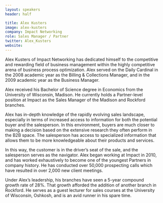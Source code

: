```yaml
---
layout: speakers
header: half

title: Alex Kusters
image: alex-kusters
company: Impact Networking
role: Sales Manager / Partner
twitter: Alex_Kusters
website:
---
```

Alex Kusters of Impact Networking has dedicated himself to the competitive and rewarding field of business management within the highly competitive arena of business process optimization. Alex served on the Daily Cardinal in the 2008 academic year as the Billing & Collections Manager, and in the 2009 academic year as the Business Manager.

Alex received his Bachelor of Science degree in Economics from the University of Wisconsin, Madison. He currently holds a Partner-level position at Impact as the Sales Manager of the Madison and Rockford branches.

Alex has in-depth knowledge of the rapidly evolving sales landscape, especially in terms of increased access to information for both the potential buyer and the salesperson. In this environment, buyers are much closer to making a decision based on the extensive research they often perform in the B2B space. The salesperson has access to specialized information that allows them to be more knowledgeable about their products and services.

In this way, the customer is in the driver’s seat of the sale, and the salesperson serves as the navigator. Alex began working at Impact in 2010, and has worked exhaustively to become one of the youngest Partners in company history. He has conducted over 50,000 prospecting calls which have resulted in over 2,000 new client meetings.

Under Alex’s leadership, his branches have seen a 5-year compound growth rate of 28%. That growth afforded the addition of another branch in Rockford. He serves as a guest lecturer for sales courses at the University of Wisconsin, Oshkosh, and is an avid runner in his spare time.
